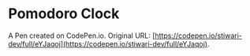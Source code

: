 # Pomodoro Clock

A Pen created on CodePen.io. Original URL: [https://codepen.io/stiwari-dev/full/eYJaqoj](https://codepen.io/stiwari-dev/full/eYJaqoj).


